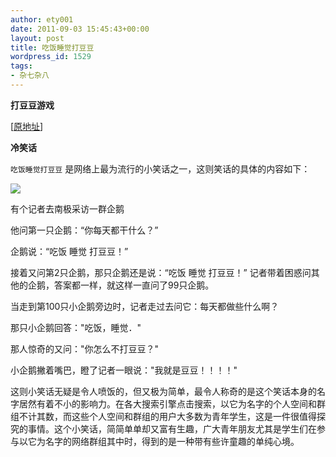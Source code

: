 ```yaml
---
author: ety001
date: 2011-09-03 15:45:43+00:00
layout: post
title: 吃饭睡觉打豆豆
wordpress_id: 1529
tags:
- 杂七杂八
---
```


**打豆豆游戏**

[[原地址](/img/2011/09/color_title.swf)]

**冷笑话**

`吃饭睡觉打豆豆` 是网络上最为流行的小笑话之一，这则笑话的具体的内容如下：

![](/img/2011/09/aa251d4ffb15a95caec3abf5.jpg)

有个记者去南极采访一群企鹅

他问第一只企鹅：“你每天都干什么？”

企鹅说：“吃饭 睡觉 打豆豆！”

接着又问第2只企鹅，那只企鹅还是说：“吃饭 睡觉 打豆豆！” 记者带着困惑问其他的企鹅，答案都一样，就这样一直问了99只企鹅。

当走到第100只小企鹅旁边时，记者走过去问它：每天都做些什么啊？

那只小企鹅回答："吃饭，睡觉．"

那人惊奇的又问："你怎么不打豆豆？"

小企鹅撇着嘴巴，瞪了记者一眼说："我就是豆豆！！！！"

这则小笑话无疑是令人喷饭的，但又极为简单，最令人称奇的是这个笑话本身的名字居然有着不小的影响力。在各大搜索引擎点击搜索，以它为名字的个人空间和群组不计其数，而这些个人空间和群组的用户大多数为青年学生，这是一件很值得探究的事情。这个小笑话，简简单单却又富有生趣，广大青年朋友尤其是学生们在参与以它为名字的网络群组其中时，得到的是一种带有些许童趣的单纯心境。

